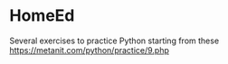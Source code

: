 # HomeEd
Several exercises to practice Python 
starting from these https://metanit.com/python/practice/9.php
